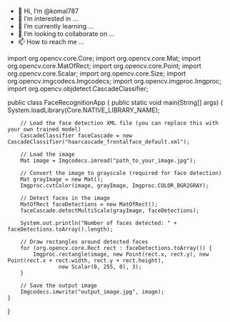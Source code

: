 - 👋 Hi, I’m @komal787
- 👀 I’m interested in ...
- 🌱 I’m currently learning ...
- 💞️ I’m looking to collaborate on ...
- 📫 How to reach me ...

<!---
komal787/komal787 is a ✨ special ✨ repository because its `README.md` (this file) appears on your GitHub profile.
You can click the Preview link to take a look at your changes.
--->
import org.opencv.core.Core;
import org.opencv.core.Mat;
import org.opencv.core.MatOfRect;
import org.opencv.core.Point;
import org.opencv.core.Scalar;
import org.opencv.core.Size;
import org.opencv.imgcodecs.Imgcodecs;
import org.opencv.imgproc.Imgproc;
import org.opencv.objdetect.CascadeClassifier;

public class FaceRecognitionApp {
    public static void main(String[] args) {
        System.loadLibrary(Core.NATIVE_LIBRARY_NAME);

        // Load the face detection XML file (you can replace this with your own trained model)
        CascadeClassifier faceCascade = new CascadeClassifier("haarcascade_frontalface_default.xml");

        // Load the image
        Mat image = Imgcodecs.imread("path_to_your_image.jpg");

        // Convert the image to grayscale (required for face detection)
        Mat grayImage = new Mat();
        Imgproc.cvtColor(image, grayImage, Imgproc.COLOR_BGR2GRAY);

        // Detect faces in the image
        MatOfRect faceDetections = new MatOfRect();
        faceCascade.detectMultiScale(grayImage, faceDetections);

        System.out.println("Number of faces detected: " + faceDetections.toArray().length);

        // Draw rectangles around detected faces
        for (org.opencv.core.Rect rect : faceDetections.toArray()) {
            Imgproc.rectangle(image, new Point(rect.x, rect.y), new Point(rect.x + rect.width, rect.y + rect.height),
                    new Scalar(0, 255, 0), 3);
        }

        // Save the output image
        Imgcodecs.imwrite("output_image.jpg", image);
    }
}
